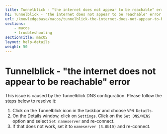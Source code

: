 ```yaml
---
title: Tunnelblick - "the internet does not appear to be reachable" error - IVPN Help
h1: Tunnelblick - "the internet does not appear to be reachable" error
url: /knowledgebase/macos/tunnelblick-the-internet-does-not-appear-to-be-reachable-error/
sections:
    - macos
    - troubleshooting
sectionTitle: macOS
layout: help-details
weight: 50
---
```

# Tunnelblick - "the internet does not appear to be reachable" error

This issue is caused by the Tunnelblick DNS configuration. Please follow the steps below to resolve it:

1. Click on the Tunnelblick icon in the taskbar and choose `VPN Details`.
2. On the Details window, click on `Settings`. Click on the `Set DNS/WINS` option and select `Set nameserver` and re-connect.
3. If that does not work, set it to `nameserver (3.0b10)` and re-connect. 
